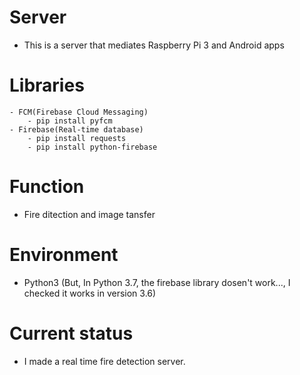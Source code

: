 # Server
- This is a server that mediates Raspberry Pi 3 and Android apps

# Libraries
    - FCM(Firebase Cloud Messaging)
        - pip install pyfcm
    - Firebase(Real-time database)
        - pip install requests
        - pip install python-firebase

# Function
- Fire ditection and image tansfer

# Environment
- Python3 (But, In Python 3.7, the firebase library dosen't work..., I checked it works in version 3.6)

# Current status
- I made a real time fire detection server.
